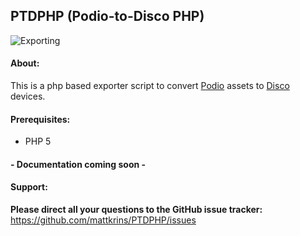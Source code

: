 ## PTDPHP (Podio-to-Disco PHP)

![Exporting](http://i.imgur.com/Ais9oPy.png)

#### About:
This is a php based exporter script to convert [Podio](https://podio.com/) assets to [Disco](http://discoict.com.au/) devices.

#### Prerequisites:
* PHP 5

#### - Documentation coming soon -

#### Support:
**Please direct all your questions to the GitHub issue tracker:** 
https://github.com/mattkrins/PTDPHP/issues